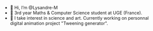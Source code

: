 - 👋 Hi, I’m @Lysandre-M
- 🌱 3rd year Maths & Computer Science student at UGE (France).
- 👀 I take interest in science and art. Currently working on personnal digital animation project "Tweening generator".

<!---
Lysandre-M/Lysandre-M is a ✨ special ✨ repository because its `README.md` (this file) appears on your GitHub profile.
You can click the Preview link to take a look at your changes.
--->
